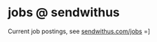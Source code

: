 jobs @ sendwithus
=================

Current job postings, see [sendwithus.com/jobs](https://www.sendwithus.com/jobs) =]
